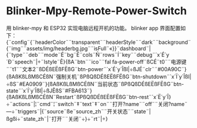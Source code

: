 # Blinker-Mpy-Remote-Power-Switch
用 blinker-mpy 和 ESP32 实现电脑远程开机的功能。
blinker app 界面配置如下：
{¨config¨{¨headerColor¨¨transparent¨¨headerStyle¨¨dark¨¨background¨{¨img¨¨assets/img/headerbg.jpg¨¨isFull¨«}}¨dashboard¨|{¨type¨¨deb¨¨mode¨É¨bg¨É¨cols¨Ñ¨rows¨Í¨key¨¨debug¨´x´É´y´Ð¨speech¨|÷¨lstyle¨Ê}{ßA¨btn¨¨ico¨¨fal fa-power-off¨ßCÉ¨t0¨¨电源键¨¨t1¨¨文本2¨ßDÉßEËßFËßG¨btn-power¨´x´É´y´ÎßI|÷ßJÉ¨clr¨¨#00A90C¨}{ßAßKßLßMßCÉßN¨强制关机¨ßPßQßDÉßEËßFËßG¨btn-shutdown¨´x´Ï´y´ÎßI|÷ßS¨#EA0909¨}{ßAßKßLßMßCÉßN¨当前状态¨ßPßQßDÉßEËßFËßG¨btn-state¨´x´Í´y´ÎßI|÷ßJÊßS¨#FBA613¨}{ßAßKßLßMßCÉßN¨Restart¨ßPßQßDÉßEËßFËßG¨btn-rest¨´x´Ë´y´Î}÷¨actions¨|¦¨cmd¨¦¨switch¨‡¨text¨‡¨on¨¨打开?name¨¨off¨¨关闭?name¨—÷¨triggers¨|{¨source¨ße¨source_zh¨¨开关状态¨¨state¨|ßgßi÷¨state_zh¨|¨打开¨¨关闭¨÷}÷¨rt¨|÷}
